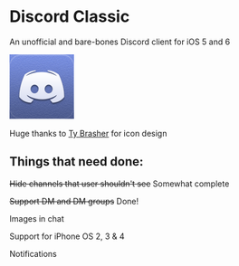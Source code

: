 # Discord Classic
An unofficial and bare-bones Discord client for iOS 5 and 6

![icon](https://github.com/Cellomonster/iOS-Discord-Classic/raw/master/Icon%402x.png)

Huge thanks to [Ty Brasher](https://twitter.com/TyBrasher) for icon design

## Things that need done:

~~Hide channels that user shouldn't see~~ Somewhat complete

~~Support DM and DM groups~~ Done!

Images in chat

Support for iPhone OS 2, 3 & 4

Notifications
